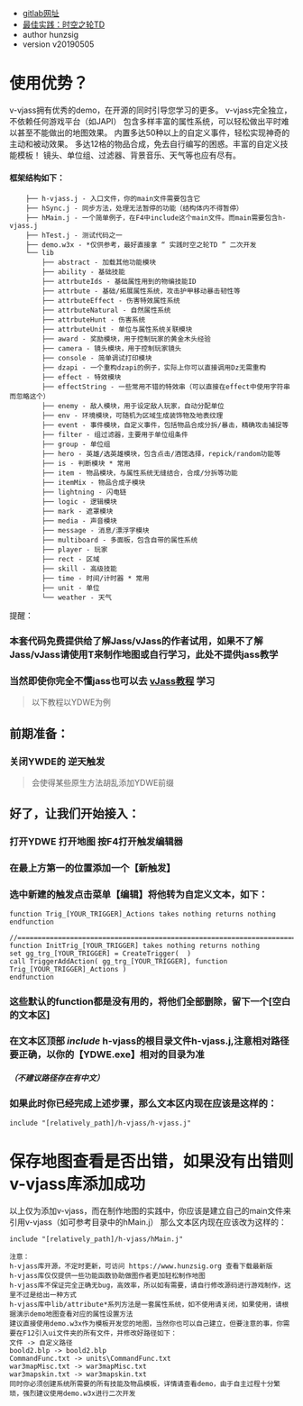  * [gitlab网址](https://gitlab.com/h-w3x/h-vjass)
 * [最佳实践：时空之轮TD](https://gitlab.com/h-w3x/h-war3/tree/master/w3xMaps/hyperSpaceTD)
 * author hunzsig
 * version v20190505

# 使用优势？
v-vjass拥有优秀的demo，在开源的同时引导您学习的更多。
v-vjass完全独立，不依赖任何游戏平台（如JAPI）
包含多样丰富的属性系统，可以轻松做出平时难以甚至不能做出的地图效果。
内置多达50种以上的自定义事件，轻松实现神奇的主动和被动效果。
多达12格的物品合成，免去自行编写的困惑。丰富的自定义技能模板！
镜头、单位组、过滤器、背景音乐、天气等也应有尽有。
#### 框架结构如下：
```
    ├── h-vjass.j - 入口文件，你的main文件需要包含它
    ├── hSync.j - 同步方法，处理无法暂停的功能（结构体内不得暂停）
    ├── hMain.j - 一个简单例子，在F4中include这个main文件。而main需要包含h-vjass.j
    ├── hTest.j - 测试代码之一
    ├── demo.w3x - *仅供参考，最好直接拿 “ 实践时空之轮TD ” 二次开发
    └── lib
        ├── abstract - 加载其他功能模块
        ├── ability - 基础技能
        ├── attrbuteIds - 基础属性用到的物编技能ID
        ├── attrbute - 基础/拓展属性系统，攻击护甲移动暴击韧性等
        ├── attrbuteEffect - 伤害特效属性系统
        ├── attrbuteNatural - 自然属性系统
        ├── attrbuteHunt - 伤害系统
        ├── attrbuteUnit - 单位与属性系统关联模块
        ├── award - 奖励模块，用于控制玩家的黄金木头经验
        ├── camera - 镜头模块，用于控制玩家镜头
        ├── console - 简单调试打印模块
        ├── dzapi - 一个重构dzapi的例子，实际上你可以直接调用Dz无需重构
        ├── effect - 特效模块
        ├── effectString - 一些常用不错的特效串（可以直接在effect中使用字符串而忽略这个）
        ├── enemy - 敌人模块，用于设定敌人玩家，自动分配单位
        ├── env - 环境模块，可随机为区域生成装饰物及地表纹理
        ├── event - 事件模块，自定义事件，包括物品合成分拆/暴击，精确攻击捕捉等
        ├── filter - 组过滤器，主要用于单位组条件
        ├── group - 单位组
        ├── hero - 英雄/选英雄模块，包含点击/酒馆选择，repick/random功能等
        ├── is - 判断模块 * 常用
        ├── item - 物品模块，与属性系统无缝结合，合成/分拆等功能
        ├── itemMix - 物品合成子模块
        ├── lightning - 闪电链
        ├── logic - 逻辑模块
        ├── mark - 遮罩模块
        ├── media - 声音模块
        ├── message - 消息/漂浮字模块
        ├── multiboard - 多面板，包含自带的属性系统
        ├── player - 玩家
        ├── rect - 区域
        ├── skill - 高级技能
        ├── time - 时间/计时器 * 常用
        ├── unit - 单位
        └── weather - 天气
```

提醒：
### 本套代码免费提供给了解Jass/vJass的作者试用，如果不了解Jass/vJass请使用T来制作地图或自行学习，此处不提供jass教学
### 当然即使你完全不懂jass也可以去 [vJass教程](https://gitlab.com/h-w3x/h-war3/tree/master/learn/vJass%E7%B3%BB%E5%88%97%E6%95%99%E7%A8%8B) 学习

> 以下教程以YDWE为例
## 前期准备：
### 关闭YWDE的 逆天触发 
> 会使得某些原生方法胡乱添加YDWE前缀

## 好了，让我们开始接入：
### 打开YDWE 打开地图 按F4打开触发编辑器
### 在最上方第一的位置添加一个【新触发】
### 选中新建的触发点击菜单【编辑】将他转为自定义文本，如下：
```
function Trig_[YOUR_TRIGGER]_Actions takes nothing returns nothing
endfunction

//===========================================================================
function InitTrig_[YOUR_TRIGGER] takes nothing returns nothing
set gg_trg_[YOUR_TRIGGER] = CreateTrigger(  )
call TriggerAddAction( gg_trg_[YOUR_TRIGGER], function Trig_[YOUR_TRIGGER]_Actions )
endfunction
```

### 这些默认的function都是没有用的，将他们全部删除，留下一个[空白的文本区]
### 在文本区顶部 *include* h-vjass的根目录文件h-vjass.j,注意相对路径要正确，以你的【YDWE.exe】相对的目录为准
##### （不建议路径存在有中文）
### 如果此时你已经完成上述步骤，那么文本区内现在应该是这样的：
```
include "[relatively_path]/h-vjass/h-vjass.j"
```


# 保存地图查看是否出错，如果没有出错则v-vjass库添加成功

以上仅为添加v-vjass，而在制作地图的实践中，你应该是建立自己的main文件来引用v-vjass（如可参考目录中的hMain.j）
那么文本区内现在应该改为这样的：
```
include "[relatively_path]/h-vjass/hMain.j"
```

```
注意：
h-vjass库开源，不定时更新，可访问 https://www.hunzsig.org 查看下载最新版
h-vjass库仅仅提供一些功能函数协助做图作者更加轻松制作地图
h-vjass库不保证完全正确无bug，高效率，所以如有需要，请自行修改源码进行游戏制作，这里不过是给出一种方式
h-vjass库中lib/attribute*系列方法是一套属性系统，如不使用请关闭，如果使用，请根据演示demo地图查看对应的属性设置方法
建议直接使用demo.w3x作为模板开发您的地图，当然你也可以自己建立，但要注意的事，你需要在F12引入ui文件夹的所有文件，并修改好路径如下：
文件 -> 自定义路径
boold2.blp -> boold2.blp
CommandFunc.txt -> units\CommandFunc.txt 
war3mapMisc.txt -> war3mapMisc.txt
war3mapskin.txt -> war3mapskin.txt
同时你必须创建系统所需要的所有技能及物品模板，详情请查看demo，由于自主过程十分繁琐，强烈建议使用demo.w3x进行二次开发
```


